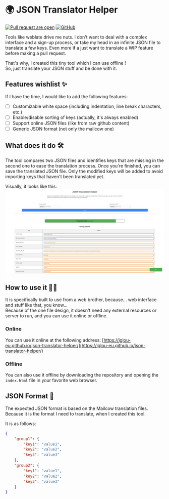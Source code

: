 # 🌍 JSON Translator Helper
[![Pull request are open](https://img.shields.io/badge/Pull_request-Open-green.svg?style=flat-square)](https://github.com/IGLOU-EU/json-translator-helper/fork)
[![GitHub](https://img.shields.io/github/license/iglou-eu/json-translator-helper?style=flat-square)](LICENSE)

Tools like weblate drive me nuts. I don't want to deal with a complex interface and a sign-up process, or take my head in an infinite JSON file to translate a few keys. Even more if a just want to translate a WIP feature before making a pull request.

That's why, I created this tiny tool which I can use offline !   
So, just translate your JSON stuff and be done with it.

## Features wishlist ✨
If I have the time, I would like to add the following features:

- [ ] Customizable white space (including indentation, line break characters, etc.)
- [ ] Enable/disable sorting of keys (actually, it's always enabled)
- [ ] Support online JSON files (like from raw github content)
- [ ] Generic JSON format (not only the mailcow one)

## What does it do 🛠
The tool compares two JSON files and identifies keys that are missing in the second one to ease the translation process. Once you're finished, you can save the translated JSON file. Only the modified keys will be added to avoid importing keys that haven't been translated yet.

Visually, it looks like this:   
[![JSON Translator Helper screenshot](screenshot.png)](screenshot.png)

## How to use it 👩‍🔧
It is specifically built to use from a web brother, because... web interface and stuff like that, you know...   
Because of the one file design, it doesn't need any external resources or server to run, and you can use it online or offline.

### Online
You can use it online at the following address: [https://iglou-eu.github.io/json-translator-helper/](https://iglou-eu.github.io/json-translator-helper/)

### Offline
You can also use it offline by downloading the repository and opening the `index.html` file in your favorite web browser.

## JSON Format 📝
The expected JSON format is based on the Mailcow translation files. Because it is the format I need to translate, when I created this tool.

It is as follows:
```json
{
    "group1": {
        "key1": "value1",
        "key2": "value2",
        "key3": "value3"
    },
    "group2": {
        "key1": "value1",
        "key2": "value2",
        "key3": "value3"
    }
}
```